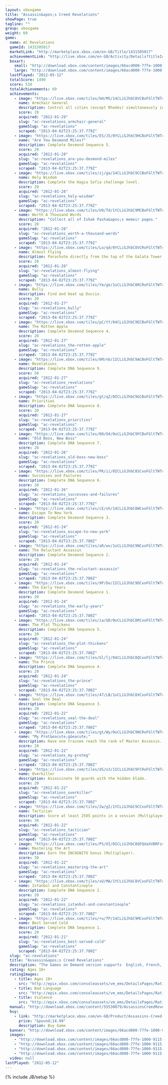 ```yaml
---
layout: xboxgame
title: "Assassin&apos;s Creed Revelations"
showPage: true
tagline: ""
group: xboxgame
weight: 60
game: 
  name: AC Revelations
  gameId: 1431505017
  marketLink: "http://marketplace.xbox.com/en-GB/Title/1431505017"
  achievementLink: "http://live.xbox.com/en-GB/Activity/Details?titleId=1431505017"
  boxart: 
    small: "http://download.xbox.com/content/images/66acd000-77fe-1000-9115-d80255530879/1033/boxartsm.jpg"
    large: "http://download.xbox.com/content/images/66acd000-77fe-1000-9115-d80255530879/1033/boxartlg.jpg"
  lastPlayed: "2012-05-12"
  totalScore: 1490
  score: 510
  totalAchievements: 69
  achievements: 
    - image: "https://live.xbox.com/tiles/bH/MS/14CLiGJhbC8VCBoFGltTWTc5L2FjaC8wLzJhAAAAAOfn5-g9c3A=.jpg"
      name: Armchair General
      description: Control all cities (except Rhodes) simultaneously in the Mediterranian Defense game.
      score: 20
      acquired: "2012-01-29"
      slug: "ac-revelations_armchair-general"
      gameSlug: "ac-revelations"
      scraped: "2013-04-02T23:25:37.779Z"
    - image: "https://live.xbox.com/tiles/ES/J5/0YCLiGJhbC9HCBoFGltTWTc5L2FjaC8wLzIzAAAAAOfn5-5WIg0=.jpg"
      name: "Are You Desmond Miles?"
      description: Complete Desmond Sequence 5.
      score: 20
      acquired: "2012-01-28"
      slug: "ac-revelations_are-you-desmond-miles"
      gameSlug: "ac-revelations"
      scraped: "2013-04-02T23:25:37.779Z"
    - image: "https://live.xbox.com/tiles/zj/ga/14CLiGJhbC9CCBoFGltTWTc5L2FjaC8wLzI2AAAAAOfn5-g1ONI=.jpg"
      name: Holy Wisdom
      description: Complete the Hagia Sofia challenge level.
      score: 20
      acquired: "2012-01-28"
      slug: "ac-revelations_holy-wisdom"
      gameSlug: "ac-revelations"
      scraped: "2013-04-02T23:25:37.779Z"
    - image: "https://live.xbox.com/tiles/U9/Td/1YCLiGJhbC9MCBoFGltTWTc5L2FjaC8wLzI4AAAAAOfn5-ry1E8=.jpg"
      name: Worth A Thousand Words
      description: "Collect all of Ishak Pasha&apos;s memoir pages."
      score: 20
      acquired: "2012-01-28"
      slug: "ac-revelations_worth-a-thousand-words"
      gameSlug: "ac-revelations"
      scraped: "2013-04-02T23:25:37.779Z"
    - image: "https://live.xbox.com/tiles/Lo/qd/0YCLiGJhbC8VCRoFGltTWTc5L2FjaC8wLzNhAAAAAOfn5-6yijI=.jpg"
      name: Almost Flying
      description: Parachute directly from the top of the Galata Tower to the golden horn.
      score: 20
      acquired: "2012-01-28"
      slug: "ac-revelations_almost-flying"
      gameSlug: "ac-revelations"
      scraped: "2013-04-02T23:25:37.779Z"
    - image: "https://live.xbox.com/tiles/Ym/ge/1oCLiGJhbC8RCRoFGltTWTc5L2FjaC8wLzNlAAAAAOfn5-kxaH4=.jpg"
      name: Bully
      description: Find and beat up Duccio.
      score: 20
      acquired: "2012-01-27"
      slug: "ac-revelations_bully"
      gameSlug: "ac-revelations"
      scraped: "2013-04-02T23:25:37.779Z"
    - image: "https://live.xbox.com/tiles/pC/tY/04CLiGJhbC9ECBoFGltTWTc5L2FjaC8wLzIwAAAAAOfn5-x3K7g=.jpg"
      name: The Rotten Apple
      description: Complete Desmond Sequence 4.
      score: 20
      acquired: "2012-01-27"
      slug: "ac-revelations_the-rotten-apple"
      gameSlug: "ac-revelations"
      scraped: "2013-04-02T23:25:37.779Z"
    - image: "https://live.xbox.com/tiles/6M/nb/1ICLiGJhbC9ACBoFGltTWTc5L2FjaC8wLzI0AAAAAOfn5-v0yfQ=.jpg"
      name: Revelations
      description: Complete DNA Sequence 9.
      score: 50
      acquired: "2012-01-27"
      slug: "ac-revelations_revelations"
      gameSlug: "ac-revelations"
      scraped: "2013-04-02T23:25:37.779Z"
    - image: "https://live.xbox.com/tiles/gt/qZ/0ICLiGJhbC9GCBoFGltTWTc5L2FjaC8wLzIyAAAAAOfn5-+22p4=.jpg"
      name: Priorities
      description: Complete DNA Sequence 8.
      score: 20
      acquired: "2012-01-27"
      slug: "ac-revelations_priorities"
      gameSlug: "ac-revelations"
      scraped: "2013-04-02T23:25:37.779Z"
    - image: "https://live.xbox.com/tiles/N9/O4/0oCLiGJhbC9FCBoFGltTWTc5L2FjaC8wLzIxAAAAAOfn5-2X0ys=.jpg"
      name: "Old Boss, New Boss"
      description: Complete DNA Sequence 7.
      score: 20
      acquired: "2012-01-26"
      slug: "ac-revelations_old-boss-new-boss"
      gameSlug: "ac-revelations"
      scraped: "2013-04-02T23:25:37.779Z"
    - image: "https://live.xbox.com/tiles/PK/ii/0ICLiGJhbC8SCxoFGltTWTc5L2FjaC8wLzFmAAAAAOfn5-+NqCA=.jpg"
      name: Successes and Failures
      description: Complete DNA Sequence 6.
      score: 20
      acquired: "2012-01-26"
      slug: "ac-revelations_successes-and-failures"
      gameSlug: "ac-revelations"
      scraped: "2013-04-02T23:25:37.779Z"
    - image: "https://live.xbox.com/tiles/cE/oh/14CLiGJhbC8WCxoFGltTWTc5L2FjaC8wLzFiAAAAAOfn5-gOSmw=.jpg"
      name: Escape To New York
      description: Complete Desmond Sequence 3.
      score: 20
      acquired: "2012-01-24"
      slug: "ac-revelations_escape-to-new-york"
      gameSlug: "ac-revelations"
      scraped: "2013-04-02T23:25:37.780Z"
    - image: "https://live.xbox.com/tiles/aR/wv/1oCLiGJhbC9NCxoFGltTWTc5L2FjaC8wLzE5AAAAAOfn5-kAHHU=.jpg"
      name: The Reluctant Assassin
      description: Complete Desmond Sequence 2.
      score: 20
      acquired: "2012-01-24"
      slug: "ac-revelations_the-reluctant-assassin"
      gameSlug: "ac-revelations"
      scraped: "2013-04-02T23:25:37.780Z"
    - image: "https://live.xbox.com/tiles/9P/Do/1ICLiGJhbC9DCxoFGltTWTc5L2FjaC8wLzE3AAAAAOfn5-vH8Og=.jpg"
      name: The Early Years
      description: Complete Desmond Sequence 1.
      score: 20
      acquired: "2012-01-24"
      slug: "ac-revelations_the-early-years"
      gameSlug: "ac-revelations"
      scraped: "2013-04-02T23:25:37.780Z"
    - image: "https://live.xbox.com/tiles/ia/GD/0oCLiGJhbC8RCxoFGltTWTc5L2FjaC8wLzFlAAAAAOfn5-2soZU=.jpg"
      name: The Plot Thickens
      description: Complete DNA Sequence 5.
      score: 20
      acquired: "2012-01-24"
      slug: "ac-revelations_the-plot-thickens"
      gameSlug: "ac-revelations"
      scraped: "2013-04-02T23:25:37.780Z"
    - image: "https://live.xbox.com/tiles/Gl/lj/04CLiGJhbC8QCxoFGltTWTc5L2FjaC8wLzFkAAAAAOfn5-xMWQY=.jpg"
      name: The Prince
      description: Complete DNA Sequence 4.
      score: 20
      acquired: "2012-01-24"
      slug: "ac-revelations_the-prince"
      gameSlug: "ac-revelations"
      scraped: "2013-04-02T23:25:37.780Z"
    - image: "https://live.xbox.com/tiles/47/LB/1oCLiGJhbC8XCxoFGltTWTc5L2FjaC8wLzFjAAAAAOfn5-nusv8=.jpg"
      name: Seal the Deal
      description: Complete DNA Sequence 3.
      score: 20
      acquired: "2012-01-22"
      slug: "ac-revelations_seal-the-deal"
      gameSlug: "ac-revelations"
      scraped: "2013-04-02T23:25:37.780Z"
    - image: "https://live.xbox.com/tiles/gt/Wy/0oCLiGJhbC9NCRoFGltTWTc5L2FjaC8wLzM5AAAAAOfn5-2d1Z4=.jpg"
      name: "My Prot&eacute;g&eacute;"
      description: Have one trainee reach the rank of Master Assassin.
      score: 20
      acquired: "2012-01-22"
      slug: "ac-revelations_my-proteg"
      gameSlug: "ac-revelations"
      scraped: "2013-04-02T23:25:37.780Z"
    - image: "https://live.xbox.com/tiles/dS/o3/1ICLiGJhbC9FCRoFGltTWTc5L2FjaC8wLzMxAAAAAOfn5-sYKmk=.jpg"
      name: Overkiller
      description: Assassinate 50 guards with the hidden blade.
      score: 20
      acquired: "2012-01-22"
      slug: "ac-revelations_overkiller"
      gameSlug: "ac-revelations"
      scraped: "2013-04-02T23:25:37.780Z"
    - image: "https://live.xbox.com/tiles/Zw/gI/1YCLiGJhbC9CCxoFGltTWTc5L2FjaC8wLzE2AAAAAOfn5-onCHs=.jpg"
      name: Tactician
      description: Score at least 2505 points in a session (Multiplayer).
      score: 30
      acquired: "2012-01-22"
      slug: "ac-revelations_tactician"
      gameSlug: "ac-revelations"
      scraped: "2013-04-02T23:25:37.780Z"
    - image: "https://live.xbox.com/tiles/PS/OI/0ICLiGJhbC8QFQUaXVBRFzc5L2FjaC8wL2QAAAAA5+fn-6cjJg==.jpg"
      name: Mastering the Art
      description: Earn the INCOGNITO bonus (Multiplayer).
      score: 30
      acquired: "2012-01-22"
      slug: "ac-revelations_mastering-the-art"
      gameSlug: "ac-revelations"
      scraped: "2013-04-02T23:25:37.780Z"
    - image: "https://live.xbox.com/tiles/xU/MA/1YCLiGJhbC8VCxoFGltTWTc5L2FjaC8wLzFhAAAAAOfn5-ovQ9k=.jpg"
      name: Istanbul and Constantinople
      description: Complete DNA Sequence 2.
      score: 20
      acquired: "2012-01-22"
      slug: "ac-revelations_istanbul-and-constantinople"
      gameSlug: "ac-revelations"
      scraped: "2013-04-02T23:25:37.780Z"
    - image: "https://live.xbox.com/tiles/+u/TP/14CLiGJhbC9MCxoFGltTWTc5L2FjaC8wLzE4AAAAAOfn5-jg5OY=.jpg"
      name: Best Served Cold
      description: Complete DNA Sequence 1.
      score: 20
      acquired: "2012-01-21"
      slug: "ac-revelations_best-served-cold"
      gameSlug: "ac-revelations"
      scraped: "2013-04-02T23:25:37.780Z"
  slug: "ac-revelations"
  title: "Assassin&apos;s Creed Revelations"
  description: "The Games on Demand version supports  English, French, Italian, German, Spanish.  When a man&rsquo;s battles have been won and his enemies destroyed, what then? Where does he find purpose and meaning? To find answers to these questions, Ezio Auditore will travel east in search of the lost library of the Assassins.  In Assassin&rsquo;s Creed&reg; Revelations, master assassin Ezio Auditore walks in the footsteps of the legendary mentor Altair, on a journey of discovery and revelation. It is a perilous path &ndash; one that will take Ezio to Constantinople, the heart of the Ottoman Empire, where a growing army of Templars threatens to destabilize the region.  In addition to Ezio&rsquo;s award-winning story, a refined and expanded online multiplayer experience returns with more modes, more maps and more characters, allowing you to test your assassin skills against others from around the world."
  rating: Ages 18+
  ratingImages: 
    - title: Ages 18+
      src: "http://epix.xbox.com/consoleassets/vm_ems/DetailsPages/RatingSystemID/14/default/Values/14005.png"
    - title: Bad Language
      src: "http://epix.xbox.com/consoleassets/vm_ems/DetailsPages/RatingSystemID/14/default/Descriptors/14000.png"
    - title: Violence
      src: "http://epix.xbox.com/consoleassets/vm_ems/DetailsPages/RatingSystemID/14/default/Descriptors/14005.png"
  manual: "http://download.xbox.com/content/55530879/AssassinsCreedRevelations_Manual_EN_Revised.pdf"
  buy: 
    - link: "http://marketplace.xbox.com/en-GB/Product/Assassins-Creed-Revelations/66acd000-77fe-1000-9115-d80255530879?nosplash=1&amp;purchase=1&amp;DownloadType=Game"
      price: "&pound;14.99"
      description: Buy Game
  banner: "http://download.xbox.com/content/images/66acd000-77fe-1000-9115-d80255530879/1033/banner.png"
  images: 
    - "http://download.xbox.com/content/images/66acd000-77fe-1000-9115-d80255530879/1033/screenlg1.jpg"
    - "http://download.xbox.com/content/images/66acd000-77fe-1000-9115-d80255530879/1033/screenlg2.jpg"
    - "http://download.xbox.com/content/images/66acd000-77fe-1000-9115-d80255530879/1033/screenlg3.jpg"
    - "http://download.xbox.com/content/images/66acd000-77fe-1000-9115-d80255530879/1033/screenlg4.jpg"
  video: null
lastPlayed: "2012-05-12"
---
```

{% include JB/setup %}